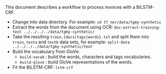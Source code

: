 This document describes a workflow to process invoices with a BiLSTM-CRF.

- Change into data directory. For example: `cd tf_ner/data/tgmy-synthetic`
- Extract the words from the document using OCR: `doc-extract-training-text ../../../../data/tgmy-synthetic/`
- Take the resulting `train.{docs|tags|words}.txt` and split them into `train`, `testa` and `testb` data
  sets, for example: `split-data ../../../../data/tgmy-synthetic/text`
- Build the vocabulary from GloVe:
  - `build-vocab` : build the words, characters and tags vocabularies.
  - `build-glove` : build GloVe representations of the words.
- Fit the BiLSTM-CRF: `lstm-crf`
